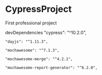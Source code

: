 # CypressProject
First professional project


devDependencies
    "cypress": "^10.2.0",
    
    "dayjs": "^1.11.3",
    
    "mochawesome": "^7.1.3",
    
    "mochawesome-merge": "^4.2.1",
    
    "mochawesome-report-generator": "^6.2.0",
